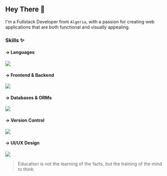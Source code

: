 ## Hey There 🍃

I'm a Fullstack Developer from `Algeria`, with a passion for creating web applications that are both functional and visually appealing.

### Skills ✨

#### → Languages

![](https://skills-icons.vercel.app/api/icons?i=html,css,js,ts,python&perline=5)

#### → Frontend & Backend

![](https://skills-icons.vercel.app/api/icons?i=node,express,nuxt,vue,tailwind&perline=5)

#### → Databases & ORMs

![](https://skills-icons.vercel.app/api/icons?i=mongo,postgresql,drizzle&perline=5)

#### → Version Control

![](https://skills-icons.vercel.app/api/icons?i=git,github&perline=5)

#### → UI/UX Design

![](https://skills-icons.vercel.app/api/icons?i=figma,ps&perline=5)

> Education is not the learning of the facts, but the training of the mind to think.